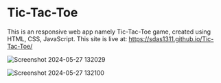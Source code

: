 # Tic-Tac-Toe
This is an responsive web app namely Tic-Tac-Toe game,
created using HTML, CSS, JavaScript.
This site is live at: https://sdas1311.github.io/Tic-Tac-Toe/

![Screenshot 2024-05-27 132029](https://github.com/sdas1311/Tic-Tac-Toe/assets/98699677/66e93cb7-a05a-45be-875e-846e10c0a50e)

![Screenshot 2024-05-27 132100](https://github.com/sdas1311/Tic-Tac-Toe/assets/98699677/58b0fdf6-09f7-40b2-8849-a5d6f1e43c6a)

